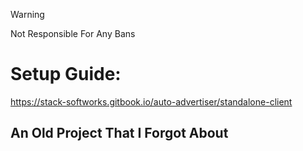 > [!WARNING]  
> Not Responsible For Any Bans

# Setup Guide:
https://stack-softworks.gitbook.io/auto-advertiser/standalone-client

## An Old Project That I Forgot About
